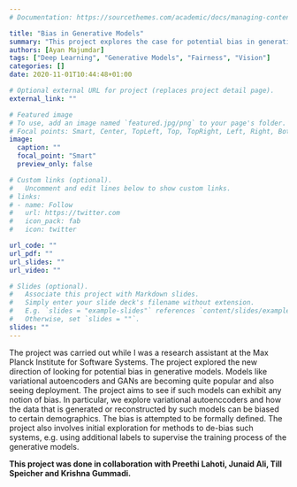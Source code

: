```yaml
---
# Documentation: https://sourcethemes.com/academic/docs/managing-content/

title: "Bias in Generative Models"
summary: "This project explores the case for potential bias in generative models such as variational autoencoders. The project also briefly looks at ways to mitigate such bias."
authors: [Ayan Majumdar]
tags: ["Deep Learning", "Generative Models", "Fairness", "Vision"]
categories: []
date: 2020-11-01T10:44:48+01:00

# Optional external URL for project (replaces project detail page).
external_link: ""

# Featured image
# To use, add an image named `featured.jpg/png` to your page's folder.
# Focal points: Smart, Center, TopLeft, Top, TopRight, Left, Right, BottomLeft, Bottom, BottomRight.
image:
  caption: ""
  focal_point: "Smart"
  preview_only: false

# Custom links (optional).
#   Uncomment and edit lines below to show custom links.
# links:
# - name: Follow
#   url: https://twitter.com
#   icon_pack: fab
#   icon: twitter

url_code: ""
url_pdf: ""
url_slides: ""
url_video: ""

# Slides (optional).
#   Associate this project with Markdown slides.
#   Simply enter your slide deck's filename without extension.
#   E.g. `slides = "example-slides"` references `content/slides/example-slides.md`.
#   Otherwise, set `slides = ""`.
slides: ""
---
```

The project was carried out while I was a research assistant at the Max Planck Institute for Software Systems. The project explored the new direction of looking for potential bias in generative models. Models like variational autoencoders and GANs are becoming quite popular and also seeing deployment. The project aims to see if such models can exhibit any notion of bias. In particular, we explore variational autoenccoders and how the data that is generated or reconstructed by such models can be biased to certain demographics. 
The bias is attempted to be formally defined. The project also involves initial exploration for methods to de-bias such systems, e.g. using additional labels to supervise the training process of the generative models.
<p>
<b>This project was done in collaboration with Preethi Lahoti, Junaid Ali, Till Speicher and Krishna Gummadi.</b>
</p>
